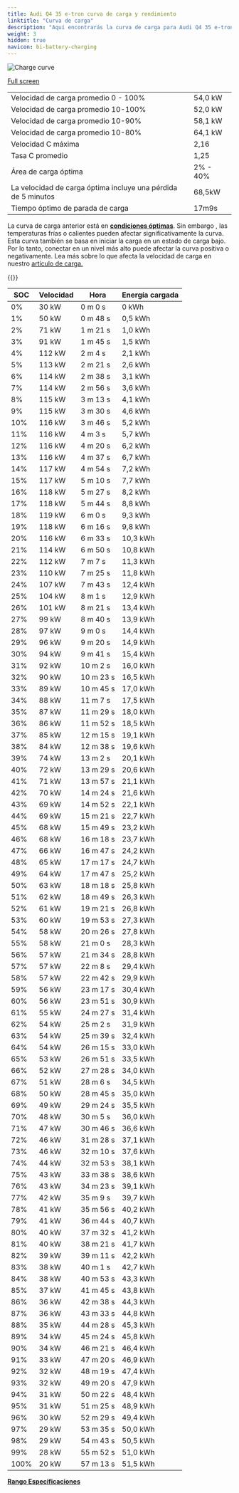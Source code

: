 ```yaml
---
title: Audi Q4 35 e-tron curva de carga y rendimiento
linktitle: "Curva de carga"
description: "Aquí encontrarás la curva de carga para Audi Q4 35 e-tron."
weight: 3
hidden: true
navicon: bi-battery-charging
---
```

<!-- markdownlint-disable MD033 -->
<img src="/images/models/audi/q4_e-tron/q4_35_e-tron/chargingcurve.svg" alt="Charge curve" class="img-fluid">

[Full screen](/images/models/audi/q4_e-tron/q4_35_e-tron/chargingcurve.svg)


<table class="table table-striped border">
<tbody>
<tr>
<td>Velocidad de carga promedio 0 - 100%</td><td>54,0 kW</td>
</tr>
<tr>
<td>Velocidad de carga promedio 10-100%</td><td>52,0 kW</td>
</tr>
<tr>
<td>Velocidad de carga promedio 10-90%</td><td>58,1 kW</td>
</tr>
<tr>
<td>Velocidad de carga promedio 10-80%</td><td>64,1 kW</td>
</tr>
<tr>
<td>Velocidad C máxima</td><td>2,16</td>
</tr>
<tr>
<td>Tasa C promedio</td><td>1,25</td>
</tr>
<tr>
<td>Área de carga óptima</td><td>2% - 40%</td>
</tr>
<tr>
<td>La velocidad de carga óptima incluye una pérdida de 5 minutos</td><td>68,5kW</td>
</tr>
<tr>
<td>Tiempo óptimo de parada de carga</td><td>17m9s</td>
</tr>
</tbody>
</table>


La curva de carga anterior está en **[condiciones óptimas](../../../../../technology/battery/charging/#temperatura)**. Sin embargo , las temperaturas frías o calientes pueden afectar significativamente la curva. Esta curva también se basa en iniciar la carga en un estado de carga bajo. Por lo tanto, conectar en un nivel más alto puede afectar la curva positiva o negativamente. Lea más sobre lo que afecta la velocidad de carga en nuestro [artículo de carga.](../../../../../technology/battery/charging/)


{{<evkxdisplayaddarticle />}}
<table class="table table-striped border">
<thead>
<tr><th>SOC</th><th>Velocidad</th><th>Hora</th><th>Energía cargada</th></tr>
</thead>
<tbody>
<tr>
<td>0%</td><td>30 kW</td><td> 0 m 0 s </td><td>0 kWh </td>
</tr>
<tr>
<td>1%</td><td>50 kW</td><td> 0 m 48 s </td><td>0,5 kWh </td>
</tr>
<tr>
<td>2%</td><td>71 kW</td><td> 1 m 21 s </td><td>1,0 kWh </td>
</tr>
<tr>
<td>3%</td><td>91 kW</td><td> 1 m 45 s </td><td>1,5 kWh </td>
</tr>
<tr>
<td>4%</td><td>112 kW</td><td> 2 m 4 s </td><td>2,1 kWh </td>
</tr>
<tr>
<td>5%</td><td>113 kW</td><td> 2 m 21 s </td><td>2,6 kWh </td>
</tr>
<tr>
<td>6%</td><td>114 kW</td><td> 2 m 38 s </td><td>3,1 kWh </td>
</tr>
<tr>
<td>7%</td><td>114 kW</td><td> 2 m 56 s </td><td>3,6 kWh </td>
</tr>
<tr>
<td>8%</td><td>115 kW</td><td> 3 m 13 s </td><td>4,1 kWh </td>
</tr>
<tr>
<td>9%</td><td>115 kW</td><td> 3 m 30 s </td><td>4,6 kWh </td>
</tr>
<tr>
<td>10%</td><td>116 kW</td><td> 3 m 46 s </td><td>5,2 kWh </td>
</tr>
<tr>
<td>11%</td><td>116 kW</td><td> 4 m 3 s </td><td>5,7 kWh </td>
</tr>
<tr>
<td>12%</td><td>116 kW</td><td> 4 m 20 s </td><td>6,2 kWh </td>
</tr>
<tr>
<td>13%</td><td>116 kW</td><td> 4 m 37 s </td><td>6,7 kWh </td>
</tr>
<tr>
<td>14%</td><td>117 kW</td><td> 4 m 54 s </td><td>7,2 kWh </td>
</tr>
<tr>
<td>15%</td><td>117 kW</td><td> 5 m 10 s </td><td>7,7 kWh </td>
</tr>
<tr>
<td>16%</td><td>118 kW</td><td> 5 m 27 s </td><td>8,2 kWh </td>
</tr>
<tr>
<td>17%</td><td>118 kW</td><td> 5 m 44 s </td><td>8,8 kWh </td>
</tr>
<tr>
<td>18%</td><td>119 kW</td><td> 6 m 0 s </td><td>9,3 kWh </td>
</tr>
<tr>
<td>19%</td><td>118 kW</td><td> 6 m 16 s </td><td>9,8 kWh </td>
</tr>
<tr>
<td>20%</td><td>116 kW</td><td> 6 m 33 s </td><td>10,3 kWh </td>
</tr>
<tr>
<td>21%</td><td>114 kW</td><td> 6 m 50 s </td><td>10,8 kWh </td>
</tr>
<tr>
<td>22%</td><td>112 kW</td><td> 7 m 7 s </td><td>11,3 kWh </td>
</tr>
<tr>
<td>23%</td><td>110 kW</td><td> 7 m 25 s </td><td>11,8 kWh </td>
</tr>
<tr>
<td>24%</td><td>107 kW</td><td> 7 m 43 s </td><td>12,4 kWh </td>
</tr>
<tr>
<td>25%</td><td>104 kW</td><td> 8 m 1 s </td><td>12,9 kWh </td>
</tr>
<tr>
<td>26%</td><td>101 kW</td><td> 8 m 21 s </td><td>13,4 kWh </td>
</tr>
<tr>
<td>27%</td><td>99 kW</td><td> 8 m 40 s </td><td>13,9 kWh </td>
</tr>
<tr>
<td>28%</td><td>97 kW</td><td> 9 m 0 s </td><td>14,4 kWh </td>
</tr>
<tr>
<td>29%</td><td>96 kW</td><td> 9 m 20 s </td><td>14,9 kWh </td>
</tr>
<tr>
<td>30%</td><td>94 kW</td><td> 9 m 41 s </td><td>15,4 kWh </td>
</tr>
<tr>
<td>31%</td><td>92 kW</td><td> 10 m 2 s </td><td>16,0 kWh </td>
</tr>
<tr>
<td>32%</td><td>90 kW</td><td> 10 m 23 s </td><td>16,5 kWh </td>
</tr>
<tr>
<td>33%</td><td>89 kW</td><td> 10 m 45 s </td><td>17,0 kWh </td>
</tr>
<tr>
<td>34%</td><td>88 kW</td><td> 11 m 7 s </td><td>17,5 kWh </td>
</tr>
<tr>
<td>35%</td><td>87 kW</td><td> 11 m 29 s </td><td>18,0 kWh </td>
</tr>
<tr>
<td>36%</td><td>86 kW</td><td> 11 m 52 s </td><td>18,5 kWh </td>
</tr>
<tr>
<td>37%</td><td>85 kW</td><td> 12 m 15 s </td><td>19,1 kWh </td>
</tr>
<tr>
<td>38%</td><td>84 kW</td><td> 12 m 38 s </td><td>19,6 kWh </td>
</tr>
<tr>
<td>39%</td><td>74 kW</td><td> 13 m 2 s </td><td>20,1 kWh </td>
</tr>
<tr>
<td>40%</td><td>72 kW</td><td> 13 m 29 s </td><td>20,6 kWh </td>
</tr>
<tr>
<td>41%</td><td>71 kW</td><td> 13 m 57 s </td><td>21,1 kWh </td>
</tr>
<tr>
<td>42%</td><td>70 kW</td><td> 14 m 24 s </td><td>21,6 kWh </td>
</tr>
<tr>
<td>43%</td><td>69 kW</td><td> 14 m 52 s </td><td>22,1 kWh </td>
</tr>
<tr>
<td>44%</td><td>69 kW</td><td> 15 m 21 s </td><td>22,7 kWh </td>
</tr>
<tr>
<td>45%</td><td>68 kW</td><td> 15 m 49 s </td><td>23,2 kWh </td>
</tr>
<tr>
<td>46%</td><td>68 kW</td><td> 16 m 18 s </td><td>23,7 kWh </td>
</tr>
<tr>
<td>47%</td><td>66 kW</td><td> 16 m 47 s </td><td>24,2 kWh </td>
</tr>
<tr>
<td>48%</td><td>65 kW</td><td> 17 m 17 s </td><td>24,7 kWh </td>
</tr>
<tr>
<td>49%</td><td>64 kW</td><td> 17 m 47 s </td><td>25,2 kWh </td>
</tr>
<tr>
<td>50%</td><td>63 kW</td><td> 18 m 18 s </td><td>25,8 kWh </td>
</tr>
<tr>
<td>51%</td><td>62 kW</td><td> 18 m 49 s </td><td>26,3 kWh </td>
</tr>
<tr>
<td>52%</td><td>61 kW</td><td> 19 m 21 s </td><td>26,8 kWh </td>
</tr>
<tr>
<td>53%</td><td>60 kW</td><td> 19 m 53 s </td><td>27,3 kWh </td>
</tr>
<tr>
<td>54%</td><td>58 kW</td><td> 20 m 26 s </td><td>27,8 kWh </td>
</tr>
<tr>
<td>55%</td><td>58 kW</td><td> 21 m 0 s </td><td>28,3 kWh </td>
</tr>
<tr>
<td>56%</td><td>57 kW</td><td> 21 m 34 s </td><td>28,8 kWh </td>
</tr>
<tr>
<td>57%</td><td>57 kW</td><td> 22 m 8 s </td><td>29,4 kWh </td>
</tr>
<tr>
<td>58%</td><td>57 kW</td><td> 22 m 42 s </td><td>29,9 kWh </td>
</tr>
<tr>
<td>59%</td><td>56 kW</td><td> 23 m 17 s </td><td>30,4 kWh </td>
</tr>
<tr>
<td>60%</td><td>56 kW</td><td> 23 m 51 s </td><td>30,9 kWh </td>
</tr>
<tr>
<td>61%</td><td>55 kW</td><td> 24 m 27 s </td><td>31,4 kWh </td>
</tr>
<tr>
<td>62%</td><td>54 kW</td><td> 25 m 2 s </td><td>31,9 kWh </td>
</tr>
<tr>
<td>63%</td><td>54 kW</td><td> 25 m 39 s </td><td>32,4 kWh </td>
</tr>
<tr>
<td>64%</td><td>54 kW</td><td> 26 m 15 s </td><td>33,0 kWh </td>
</tr>
<tr>
<td>65%</td><td>53 kW</td><td> 26 m 51 s </td><td>33,5 kWh </td>
</tr>
<tr>
<td>66%</td><td>52 kW</td><td> 27 m 28 s </td><td>34,0 kWh </td>
</tr>
<tr>
<td>67%</td><td>51 kW</td><td> 28 m 6 s </td><td>34,5 kWh </td>
</tr>
<tr>
<td>68%</td><td>50 kW</td><td> 28 m 45 s </td><td>35,0 kWh </td>
</tr>
<tr>
<td>69%</td><td>49 kW</td><td> 29 m 24 s </td><td>35,5 kWh </td>
</tr>
<tr>
<td>70%</td><td>48 kW</td><td> 30 m 5 s </td><td>36,0 kWh </td>
</tr>
<tr>
<td>71%</td><td>47 kW</td><td> 30 m 46 s </td><td>36,6 kWh </td>
</tr>
<tr>
<td>72%</td><td>46 kW</td><td> 31 m 28 s </td><td>37,1 kWh </td>
</tr>
<tr>
<td>73%</td><td>46 kW</td><td> 32 m 10 s </td><td>37,6 kWh </td>
</tr>
<tr>
<td>74%</td><td>44 kW</td><td> 32 m 53 s </td><td>38,1 kWh </td>
</tr>
<tr>
<td>75%</td><td>43 kW</td><td> 33 m 38 s </td><td>38,6 kWh </td>
</tr>
<tr>
<td>76%</td><td>43 kW</td><td> 34 m 23 s </td><td>39,1 kWh </td>
</tr>
<tr>
<td>77%</td><td>42 kW</td><td> 35 m 9 s </td><td>39,7 kWh </td>
</tr>
<tr>
<td>78%</td><td>41 kW</td><td> 35 m 56 s </td><td>40,2 kWh </td>
</tr>
<tr>
<td>79%</td><td>41 kW</td><td> 36 m 44 s </td><td>40,7 kWh </td>
</tr>
<tr>
<td>80%</td><td>40 kW</td><td> 37 m 32 s </td><td>41,2 kWh </td>
</tr>
<tr>
<td>81%</td><td>40 kW</td><td> 38 m 21 s </td><td>41,7 kWh </td>
</tr>
<tr>
<td>82%</td><td>39 kW</td><td> 39 m 11 s </td><td>42,2 kWh </td>
</tr>
<tr>
<td>83%</td><td>38 kW</td><td> 40 m 1 s </td><td>42,7 kWh </td>
</tr>
<tr>
<td>84%</td><td>38 kW</td><td> 40 m 53 s </td><td>43,3 kWh </td>
</tr>
<tr>
<td>85%</td><td>37 kW</td><td> 41 m 45 s </td><td>43,8 kWh </td>
</tr>
<tr>
<td>86%</td><td>36 kW</td><td> 42 m 38 s </td><td>44,3 kWh </td>
</tr>
<tr>
<td>87%</td><td>36 kW</td><td> 43 m 33 s </td><td>44,8 kWh </td>
</tr>
<tr>
<td>88%</td><td>35 kW</td><td> 44 m 28 s </td><td>45,3 kWh </td>
</tr>
<tr>
<td>89%</td><td>34 kW</td><td> 45 m 24 s </td><td>45,8 kWh </td>
</tr>
<tr>
<td>90%</td><td>34 kW</td><td> 46 m 21 s </td><td>46,4 kWh </td>
</tr>
<tr>
<td>91%</td><td>33 kW</td><td> 47 m 20 s </td><td>46,9 kWh </td>
</tr>
<tr>
<td>92%</td><td>32 kW</td><td> 48 m 19 s </td><td>47,4 kWh </td>
</tr>
<tr>
<td>93%</td><td>32 kW</td><td> 49 m 20 s </td><td>47,9 kWh </td>
</tr>
<tr>
<td>94%</td><td>31 kW</td><td> 50 m 22 s </td><td>48,4 kWh </td>
</tr>
<tr>
<td>95%</td><td>31 kW</td><td> 51 m 25 s </td><td>48,9 kWh </td>
</tr>
<tr>
<td>96%</td><td>30 kW</td><td> 52 m 29 s </td><td>49,4 kWh </td>
</tr>
<tr>
<td>97%</td><td>29 kW</td><td> 53 m 35 s </td><td>50,0 kWh </td>
</tr>
<tr>
<td>98%</td><td>29 kW</td><td> 54 m 43 s </td><td>50,5 kWh </td>
</tr>
<tr>
<td>99%</td><td>28 kW</td><td> 55 m 52 s </td><td>51,0 kWh </td>
</tr>
<tr>
<td>100%</td><td>20 kW</td><td> 57 m 13 s </td><td>51,5 kWh </td>
</tr>
</tbody>
</table>

<div class="mt-3 mb-3">
<a href="../rangeandconsumption/" class="text-decoration-none text-black">
<strong><i class="bi-arrow-left"></i> Rango </strong>
</a>
<a href="../specifications/" class="text-decoration-none text-black float-end">
<strong>Especificaciones <i class="bi-arrow-right"></i></strong>
</a>
</div>
